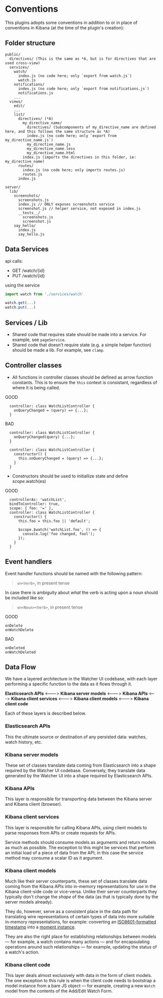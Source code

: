 # Conventions

This plugins adopts some conventions in addition to or in place of conventions in Kibana (at the time of the plugin's creation):

## Folder structure
```
public/
  directives/ (This is the same as *A, but is for directives that are used cross-view)
  services/
    watch/
      index.js (no code here; only `export from watch.js`)
      watch.js
    notifications/
      index.js (no code here; only `export from notifications.js`)
      notifications.js
    ...
  views/
    edit/
    ...
    list/
      directives/ (*A)
        my_directive_name/
          directives/ (Subcomponents of my_directive_name are defined here, and this follows the same structure as *A)
          index.js (no code here; only `export from my_directive_name.js`)
          my_directive_name.js
          my_directive_name.less
          my_directive_name.html
        index.js (imports the directives in this folder, ie: my_directive_name)
      routes/
        index.js (no code here; only imports routes.js)
        routes.js
      index.js

server/
  lib/
    screenshots/
      screenshots.js
      index.js // ONLY exposes screenshots service
      screenshot.js // helper service, not exposed in index.js
      __tests__/
        screenshots.js
        screenshot.js
    say_hello/
      index.js
      say_hello.js
```

## Data Services

api calls:
- GET /watch/{id}
- PUT /watch/{id}

using the service

```js
import watch from './services/watch'

watch.get(...)
watch.put(...)
```

## Services / Lib
- Shared code that requires state should be made into a service. For example, see `pageService`.
- Shared code that doesn't require state (e.g. a simple helper function) should be made a lib. 
For example, see `clamp`.

## Controller classes
- All functions in controller classes should be defined as arrow function constants. This is to ensure the `this` context is consistant, regardless of where it is being called.

GOOD
```
  controller: class WatchListController {
    onQueryChanged = (query) => {...};
  }
```

BAD
```
  controller: class WatchListController {
    onQueryChanged(query) {...};
  }
```

```
  controller: class WatchListController {
    constructor() {
      this.onQueryChanged = (query) => {...};
    }
  }
```

- Constructors should be used to initiallize state and define $scope.$watch(es)

GOOD
```
  controllerAs: 'watchList',
  bindToController: true,
  scope: { foo: '=' },
  controller: class WatchListController {
    constructor() {
      this.foo = this.foo || 'default';

      $scope.$watch('watchList.foo', () => {
        console.log('foo changed, fool');
      });
    }
  }
```
## Event handlers

Event handler functions should be named with the following pattern:

> `on<Verb>`, in present tense

In case there is ambiguity about _what_ the verb is acting upon a noun should be included like so:

> `on<Noun><Verb>`, in present tense

GOOD
```
onDelete
onWatchDelete
```

BAD
```
onDeleted
onWatchDeleted
```

## Data Flow

We have a layered architecture in the Watcher UI codebase, with each layer performing a specific function to the data as it flows through it.

**Elasticsearch APIs** <---> **Kibana server models** <---> **Kibana APIs** <---> **Kibana client services** <---> **Kibana client models** <---> **Kibana client code**

Each of these layers is described below.

### Elasticsearch APIs
This the ultimate source or destination of any persisted data: watches, watch history, etc.

### Kibana server models
These set of classes translate data coming from Elasticsearch into a shape required by the Watcher UI codebase. Conversely, they translate
data generated by the Watcher UI into a shape required by Elasticsearch APIs.

### Kibana APIs
This layer is responsible for transporting data between the Kibana server and Kibana client (browser).

### Kibana client services
This layer is responsible for calling Kibana APIs, using client models to parse responses from APIs or create requests for APIs.

Service methods should consume models as arguments and return models as much as possible. The exception to this might be services that
perform an initial load of a piece of data from the API; in this case the service method may consume a scalar ID as it argument.

### Kibana client models
Much like their server counterparts, these set of classes translate data coming from the Kibana APIs into in-memory representations
for use in the Kibana client-side code or vice-versa. Unlike their server counterparts they typically don't change the _shape_ of the
data (as that is typically done by the server models already).

They do, however, serve as a consistent place in the data path for translating wire representations of certain types of data into
more suitable in-memory representations, for example: converting an [ISO8601-formatted timestamp](https://en.wikipedia.org/wiki/ISO_8601)
into a [moment instance](http://momentjs.com/).

They are also the right place for establishing relationships between models — for example, a watch contains many actions — and for
encapsulating operations around such relationships — for example, updating the status of a watch's action.

### Kibana client code
This layer deals almost exclusively with data in the form of client models. The one exception to this rule is when the client code needs
to bootstrap a model instance from a bare JS object — for example, creating a new `Watch` model from the contents of the Add/Edit Watch Form.
